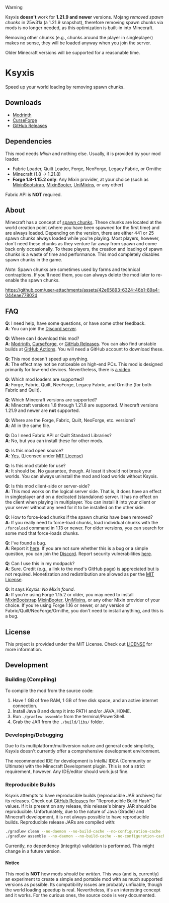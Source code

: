 > [!WARNING]
> Ksyxis **doesn't** work for **1.21.9 and newer** versions. Mojang *removed
> spawn chunks* in 25w31a (a 1.21.9 snapshot), therefore removing spawn chunks
> via mods is no longer needed, as this optimization is built-in into Minecraft.
>
> Removing other chunks (e.g., chunks around the player in singleplayer)
> makes no sense, they will be loaded anyway when you join the server.
>
> Older Minecraft versions will be supported for a reasonable time.

# Ksyxis

Speed up your world loading by removing spawn chunks.

## Downloads

- [Modrinth](https://modrinth.com/mod/ksyxis)
- [CurseForge](https://www.curseforge.com/minecraft/mc-mods/ksyxis)
- [GitHub Releases](https://github.com/VidTu/Ksyxis/releases)

## Dependencies

This mod needs *Mixin* and nothing else.
Usually, it is provided by your mod loader.

- Fabric Loader, Quilt Loader, Forge, NeoForge, Legacy Fabric, or Ornithe
- Minecraft (1.8 -> 1.21.8)
- **Forge 1.8-1.15.2 only**: Any Mixin provider, at your choice (such as
  [MixinBootstrap](https://modrinth.com/mod/mixinbootstrap),
  [MixinBooter](https://modrinth.com/mod/mixinbooter),
  [UniMixins](https://modrinth.com/mod/unimixins), or any other)

Fabric API is **NOT** required.

## About

Minecraft has a concept of [spawn chunks](https://minecraft.wiki/w/Spawn_chunk).
These chunks are located at the world creation point (where you have been
spawned for the first time) and are always loaded. Depending on the version,
there are either 441 or 25 spawn chunks always loaded while you're playing.
Most players, however, don't need these chunks as they venture far away from
spawn and come back only occasionally. To these players, the creation and
loading of spawn chunks is a waste of time and performance. This mod
completely disables spawn chunks in the game.

*Note*: Spawn chunks are sometimes used by farms and technical contraptions.
If you'll need them, you can always delete
the mod later to re-enable the spawn chunks.

https://github.com/user-attachments/assets/42e65893-6324-46b1-89a4-044eae77802d

## FAQ

**Q**: I need help, have some questions, or have some other feedback.  
**A**: You can join the [Discord server](https://discord.gg/Q6saSVSuYQ).

**Q**: Where can I download this mod?  
**A**: [Modrinth](https://modrinth.com/mod/ksyxis),
[CurseForge](https://www.curseforge.com/minecraft/mc-mods/ksyxis),
or [GitHub Releases](https://github.com/VidTu/Ksyxis/releases).
You can also find unstable builds at
[GitHub Actions](https://github.com/VidTu/Ksyxis/actions).
You will need a GitHub account to download these.

**Q**: This mod doesn't speed up anything.  
**A**: The effect may not be noticeable on high-end PCs. This mod is designed
primarily for low-end devices. Nevertheless, there is
[a video](https://www.youtube.com/watch?v=PXWdDoVU1C4).

**Q**: Which mod loaders are supported?  
**A**: Forge, Fabric, Quilt, NeoForge, Legacy Fabric,
and Ornithe (for both Fabric and Quilt).

**Q**: Which Minecraft versions are supported?  
**A**: Minecraft versions 1.8 through 1.21.8 are supported.
Minecraft versions 1.21.9 and newer are **not** supported.

**Q**: Where are the Forge, Fabric, Quilt, NeoForge, etc. versions?  
**A**: All in the same file.

**Q**: Do I need Fabric API or Quilt Standard Libraries?  
**A**: No, but you can install these for other mods.

**Q**: Is this mod open source?  
**A**: [Yes.](https://github.com/VidTu/Ksyxis) (Licensed
under [MIT License](https://github.com/VidTu/Ksyxis/blob/main/LICENSE))

**Q**: Is this mod stable for use?  
**A**: It should be. No guarantee, though. At least it should not break your
worlds. You can always uninstall the mod and load worlds without Ksyxis.

**Q**: Is this mod client-side or server-side?  
**A**: This mod works on the logical server side. That is, it does have an
effect in singleplayer and on a dedicated (standalone) server. It has no effect
on the client when playing in multiplayer. You can install it into your client
or your server without any need for it to be installed on the other side.

**Q**: How to force-load chunks if the spawn chunks have been removed?  
**A**: If you really need to force-load chunks, load individual chunks with the
`/forceload` command in 1.13 or newer. For older versions, you can search for
some mod that force-loads chunks.

**Q**: I've found a bug.  
**A**: Report it [here](https://github.com/VidTu/Ksyxis/issues). If you are not
sure whether this is a bug or a simple question, you can join the
[Discord](https://discord.gg/Q6saSVSuYQ). Report security vulnerabilities
[here](https://github.com/VidTu/Ksyxis/security).

**Q**: Can I use this in my modpack?  
**A**: Sure. Credit (e.g., a link to the mod's GitHub page) is appreciated but
is not required. Monetization and redistribution are allowed as per the
[MIT License](https://github.com/VidTu/Ksyxis/blob/main/LICENSE).

**Q**: It says *Ksyxis: No Mixin found*.  
**A**: If you're using Forge 1.15.2 or older, you may need to install
[MixinBootstrap](https://modrinth.com/mod/mixinbootstrap)
[MixinBooter](https://modrinth.com/mod/mixinbooter),
[UniMixins](https://modrinth.com/mod/unimixins), or any other Mixin provider
of your choice. If you're using Forge 1.16 or newer, or any version of
Fabric/Quilt/NeoForge/Ornithe, you don't need to install anything,
and this is a bug.

## License

This project is provided under the MIT License.
Check out [LICENSE](https://github.com/VidTu/Ksyxis/blob/main/LICENSE)
for more information.

## Development

### Building (Compiling)

To compile the mod from the source code:

1. Have 1 GB of free RAM, 1 GB of free disk space,
   and an active internet connection.
2. Install Java 8 and dump it into PATH and/or JAVA_HOME.
3. Run `./gradlew assemble` from the terminal/PowerShell.
4. Grab the JAR from the `./build/libs/` folder.

### Developing/Debugging

Due to its multiplatform/multiversion nature and general code simplicity,
Ksyxis doesn't currently offer a comprehensive development environment.

The recommended IDE for development is IntelliJ IDEA (Community or Ultimate)
with the Minecraft Development plugin. This is not a strict requirement,
however. Any IDE/editor should work just fine.

### Reproducible Builds

Ksyxis attempts to have reproducible builds (reproducible JAR archives) for its
releases. Check out [GitHub Releases](https://github.com/VidTu/Ksyxis/releases)
for "Reproducible Build Hash" values. If it is present on any release, this
release's binary JAR should be reproducible. Unfortunately, due to the nature of
Java (Gradle) and Minecraft development, it is not always possible to have
reproducible builds. Reproducible release JARs are compiled with:

```bash
./gradlew clean --no-daemon --no-build-cache --no-configuration-cache
./gradlew assemble --no-daemon --no-build-cache --no-configuration-cache
```

Currently, no dependency (integrity) validation is performed.
This might change in a future version.

#### Notice

This mod is **NOT** how mods *should be written*. This was (and is, currently)
an experiment to create a simple and portable mod with as much supported
versions as possible. Its compatibility issues are probably unfixable, though
the world loading speedup is real. Nevertheless, it's an interesting concept
and it works. For the curious ones, the source code is very documented.
